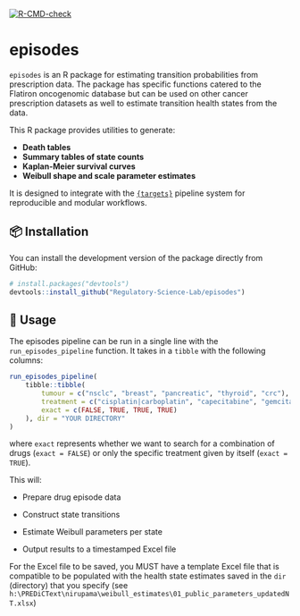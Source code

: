  <!-- badges: start -->
  [![R-CMD-check](https://github.com/Regulatory-Science-Lab/episodes/actions/workflows/R-CMD-check.yaml/badge.svg)](https://github.com/Regulatory-Science-Lab/episodes/actions/workflows/R-CMD-check.yaml)
  <!-- badges: end -->

# episodes

`episodes` is an R package for estimating transition probabilities from prescription data. The package has specific functions catered to the Flatiron oncogenomic database but can be used on other cancer prescription datasets as well to estimate transition health states from the data. 


This R package provides utilities to generate:
- **Death tables**
- **Summary tables of state counts**
- **Kaplan-Meier survival curves**
- **Weibull shape and scale parameter estimates**

It is designed to integrate with the [`{targets}`](https://docs.ropensci.org/targets/) pipeline system for reproducible and modular workflows.

## 📦 Installation

You can install the development version of the package directly from GitHub:

```r
# install.packages("devtools")
devtools::install_github("Regulatory-Science-Lab/episodes")
```

## 🚀 Usage


The episodes pipeline can be run in a single line with the `run_episodes_pipeline` function. It takes in a `tibble` with the following columns:

```r
run_episodes_pipeline(
    tibble::tibble(
        tumour = c("nsclc", "breast", "pancreatic", "thyroid", "crc"),
        treatment = c("cisplatin|carboplatin", "capecitabine", "gemcitabine","cabozantinib", "folfiri"),
        exact = c(FALSE, TRUE, TRUE, TRUE)
    ), dir = "YOUR DIRECTORY"
)
```
where `exact` represents whether we want to search for a combination of drugs (`exact = FALSE`) or only the specific treatment given by itself (`exact = TRUE`).

This will:

- Prepare drug episode data

- Construct state transitions

- Estimate Weibull parameters per state

- Output results to a timestamped Excel file

For the Excel file to be saved, you MUST have a template Excel file that is compatible to be populated with the health state estimates saved in the `dir` (directory) that you specify (see `h:\PREDiCText\nirupama\weibull_estimates\01_public_parameters_updatedNT.xlsx`)
